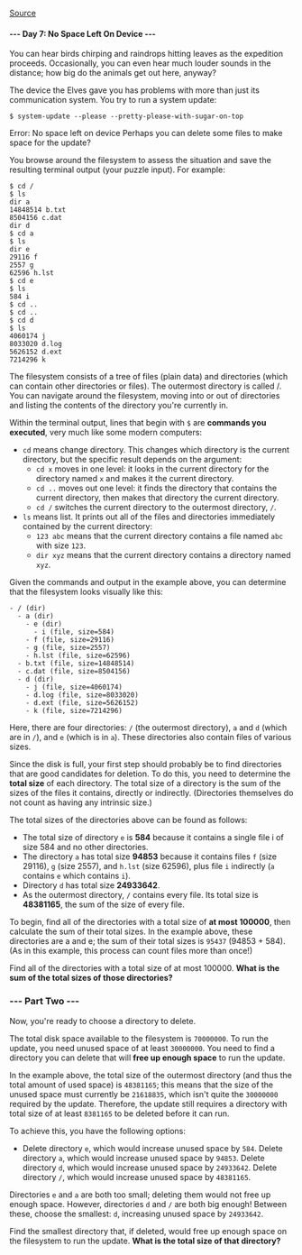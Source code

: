 [Source][day7source]

#### --- Day 7: No Space Left On Device ---
You can hear birds chirping and raindrops hitting leaves as the expedition proceeds. Occasionally, you can even hear much louder sounds in the distance; how big do the animals get out here, anyway?

The device the Elves gave you has problems with more than just its communication system. You try to run a system update:

    $ system-update --please --pretty-please-with-sugar-on-top
Error: No space left on device
Perhaps you can delete some files to make space for the update?

You browse around the filesystem to assess the situation and save the resulting terminal output (your puzzle input). For example:

    $ cd /
    $ ls
    dir a
    14848514 b.txt
    8504156 c.dat
    dir d
    $ cd a
    $ ls
    dir e
    29116 f
    2557 g
    62596 h.lst
    $ cd e
    $ ls
    584 i
    $ cd ..
    $ cd ..
    $ cd d
    $ ls
    4060174 j
    8033020 d.log
    5626152 d.ext
    7214296 k
The filesystem consists of a tree of files (plain data) and directories (which can contain other directories or files). The outermost directory is called /. You can navigate around the filesystem, moving into or out of directories and listing the contents of the directory you're currently in.

Within the terminal output, lines that begin with `$` are **commands you executed**, very much like some modern computers:

- `cd` means change directory. This changes which directory is the current directory, but the specific result depends on the argument:
  - `cd x` moves in one level: it looks in the current directory for the directory named `x` and makes it the current directory.
  - `cd ..` moves out one level: it finds the directory that contains the current directory, then makes that directory the current directory.
  - `cd /` switches the current directory to the outermost directory, `/`.
- `ls` means list. It prints out all of the files and directories immediately contained by the current directory:
  - `123 abc` means that the current directory contains a file named `abc` with size `123`.
  - `dir xyz` means that the current directory contains a directory named `xyz`.

Given the commands and output in the example above, you can determine that the filesystem looks visually like this:

    - / (dir)
      - a (dir)
        - e (dir)
          - i (file, size=584)
        - f (file, size=29116)
        - g (file, size=2557)
        - h.lst (file, size=62596)
      - b.txt (file, size=14848514)
      - c.dat (file, size=8504156)
      - d (dir)
        - j (file, size=4060174)
        - d.log (file, size=8033020)
        - d.ext (file, size=5626152)
        - k (file, size=7214296)
Here, there are four directories: `/` (the outermost directory), `a` and `d` (which are in `/`), and `e` (which is in `a`). These directories also contain files of various sizes.

Since the disk is full, your first step should probably be to find directories that are good candidates for deletion. To do this, you need to determine the **total size** of each directory. The total size of a directory is the sum of the sizes of the files it contains, directly or indirectly. (Directories themselves do not count as having any intrinsic size.)

The total sizes of the directories above can be found as follows:

- The total size of directory `e` is **584** because it contains a single file i of size 584 and no other directories.
- The directory `a` has total size **94853** because it contains files `f` (size 29116), `g` (size 2557), and `h.lst` (size 62596), plus file `i` indirectly (`a` contains `e` which contains `i`).
- Directory `d` has total size **24933642**.
- As the outermost directory, `/` contains every file. Its total size is **48381165**, the sum of the size of every file.

To begin, find all of the directories with a total size of **at most 100000**, then calculate the sum of their total sizes. In the example above, these directories are a and e; the sum of their total sizes is `95437` (94853 + 584). (As in this example, this process can count files more than once!)

Find all of the directories with a total size of at most 100000. **What is the sum of the total sizes of those directories?**

### --- Part Two ---
Now, you're ready to choose a directory to delete.

The total disk space available to the filesystem is `70000000`. To run the update, you need unused space of at least `30000000`. You need to find a directory you can delete that will **free up enough space** to run the update.

In the example above, the total size of the outermost directory (and thus the total amount of used space) is `48381165`; this means that the size of the unused space must currently be `21618835`, which isn't quite the `30000000` required by the update. Therefore, the update still requires a directory with total size of at least `8381165` to be deleted before it can run.

To achieve this, you have the following options:

- Delete directory `e`, which would increase unused space by `584`.
Delete directory `a`, which would increase unused space by `94853`.
Delete directory `d`, which would increase unused space by `24933642`.
Delete directory `/`, which would increase unused space by `48381165`.

Directories `e` and `a` are both too small; deleting them would not free up enough space. However, directories `d` and `/` are both big enough! Between these, choose the smallest: `d`, increasing unused space by `24933642`.

Find the smallest directory that, if deleted, would free up enough space on the filesystem to run the update. **What is the total size of that directory?**

[day7source]: https://adventofcode.com/2022/day/7